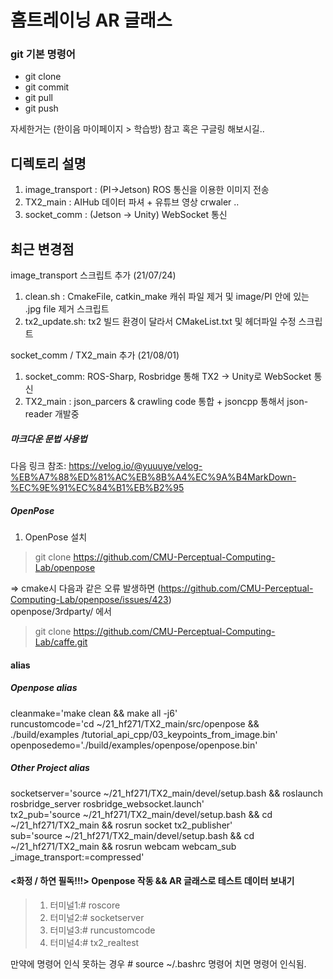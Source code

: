 # 홈트레이닝 AR 글래스

### git 기본 명령어

- git clone
- git commit
- git pull
- git push

자세한거는 (한이음 마이페이지 > 학습방) 참고 혹은 구글링 해보시길..

     
     
## 디렉토리 설명

1. image_transport : (PI->Jetson) ROS 통신을 이용한 이미지 전송    
2. TX2_main : AIHub 데이터 파셔 + 유튜브 영상 crwaler ..
3. socket_comm : (Jetson -> Unity) WebSocket 통신


## 최근 변경점

image_transport 스크립트 추가 (21/07/24) 

1. clean.sh : CmakeFile, catkin_make 캐쉬 파일 제거 및 image/PI 안에 있는 .jpg file 제거 스크립트
2. tx2_update.sh: tx2 빌드 환경이 달라서 CMakeList.txt 및 헤더파일 수정 스크립트


socket_comm / TX2_main 추가 (21/08/01)

1. socket_comm: ROS-Sharp, Rosbridge 통해 TX2 -> Unity로 WebSocket 통신
2. TX2_main : json_parcers & crawling code 통합 + jsoncpp 통해서 json-reader 개발중




##### 마크다운 문법 사용법
다음 링크 참조: 
https://velog.io/@yuuuye/velog-%EB%A7%88%ED%81%AC%EB%8B%A4%EC%9A%B4MarkDown-%EC%9E%91%EC%84%B1%EB%B2%95



##### OpenPose
1. OpenPose 설치  
> git clone https://github.com/CMU-Perceptual-Computing-Lab/openpose

=> cmake시 다음과 같은 오류 발생하면 (https://github.com/CMU-Perceptual-Computing-Lab/openpose/issues/423)     
openpose/3rdparty/ 에서
> git clone https://github.com/CMU-Perceptual-Computing-Lab/caffe.git







#### alias

##### Openpose alias
cleanmake='make clean && make all -j6'      
runcustomcode='cd ~/21_hf271/TX2_main/src/openpose && ./build/examples    /tutorial_api_cpp/03_keypoints_from_image.bin'        
openposedemo='./build/examples/openpose/openpose.bin'       

##### Other Project alias
socketserver='source ~/21_hf271/TX2_main/devel/setup.bash && roslaunch rosbridge_server rosbridge_websocket.launch'   
tx2_pub='source ~/21_hf271/TX2_main/devel/setup.bash && cd ~/21_hf271/TX2_main && rosrun socket tx2_publisher'    
sub='source ~/21_hf271/TX2_main/devel/setup.bash && cd ~/21_hf271/TX2_main && rosrun webcam webcam_sub _image_transport:=compressed'  




#### <화정 / 하연 필독!!!> Openpose 작동 && AR 글래스로 테스트 데이터 보내기

> 1. 터미널1:# roscore
> 2. 터미널2:# socketserver
> 3. 터미널3:# runcustomcode
> 4. 터미널4:# tx2_realtest

만약에 명령어 인식 못하는 경우 # source ~/.bashrc 명령어 치면 명령어 인식됨.